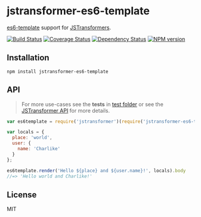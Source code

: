 # jstransformer-es6-template

[es6-template](https://github.com/tunnckoCore/es6-template) support for [JSTransformers](http://github.com/jstransformers).

[![Build Status](https://img.shields.io/travis/jstransformers/jstransformer-es6-template/master.svg)](https://travis-ci.org/jstransformers/jstransformer-es6-template)
[![Coverage Status](https://img.shields.io/codecov/c/github/jstransformers/jstransformer-es6-template/master.svg)](https://codecov.io/gh/jstransformers/jstransformer-es6-template)
[![Dependency Status](https://img.shields.io/david/jstransformers/jstransformer-es6-template/master.svg)](http://david-dm.org/jstransformers/jstransformer-es6-template)
[![NPM version](https://img.shields.io/npm/v/jstransformer-es6-template.svg)](https://www.npmjs.org/package/jstransformer-es6-template)

## Installation

```
npm install jstransformer-es6-template
```

## API
> For more use-cases see the **tests** in [test folder](./test) or see the [JSTransformer API](http://github.com/jstransformers/jstransformer#api) for more details.

```js
var es6template = require('jstransformer')(require('jstransformer-es6-template'));

var locals = {
  place: 'world',
  user: {
    name: 'Charlike'
  }
};

es6template.render('Hello ${place} and ${user.name}!', locals).body
//=> 'Hello world and Charlike!'
```

## License

MIT
